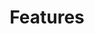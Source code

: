 ---
layout: default
nav_order: 20
parent: PowerApps Integration
grand_parent: Microsoft Integration
permalink: /microsoft-integration/powerapps/features
title: Features
tags: ["integration", "microsoft", "powerapps", "dataverse"]
last_modified: 2023-05-17
---